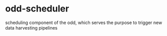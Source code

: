 # odd-scheduler
scheduling component of the odd, which serves the purpose to trigger new data harvesting pipelines
